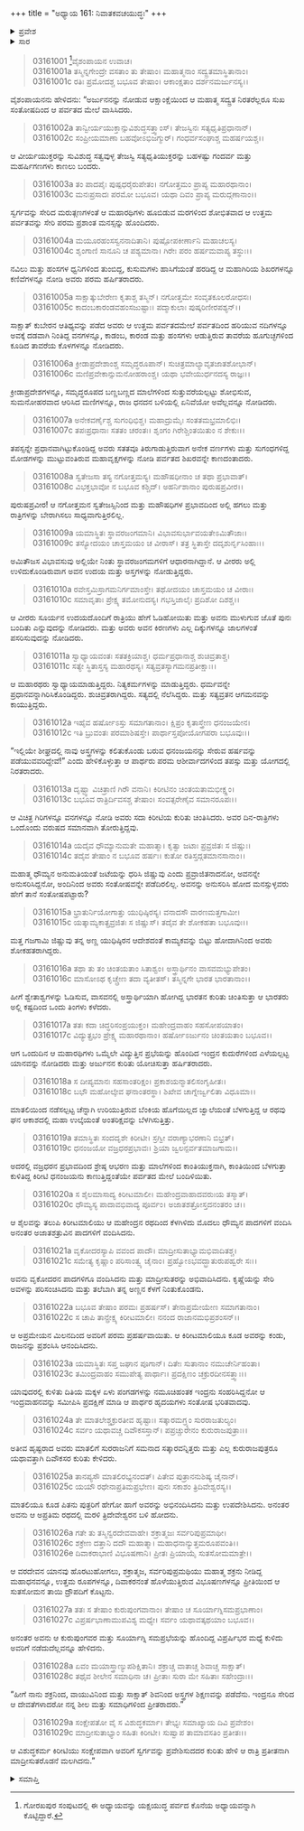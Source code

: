 +++
title = "ಅಧ್ಯಾಯ 161: ನಿವಾತಕವಚಯುದ್ಧಃ"
+++

<details><summary>ಪ್ರವೇಶ</summary>


।।   ಓಂ ಓಂ ನಮೋ ನಾರಾಯಣಾಯ।।   ಶ್ರೀ ವೇದವ್ಯಾಸಾಯ ನಮಃ ।।

ಶ್ರೀ ಕೃಷ್ಣದ್ವೈಪಾಯನ ವೇದವ್ಯಾಸ ವಿರಚಿತ  

**ಶ್ರೀ ಮಹಾಭಾರತ**

**ಆರಣ್ಯಕ ಪರ್ವ**

**ಯಕ್ಷಯುದ್ಧ ಪರ್ವ**

**ಅಧ್ಯಾಯ 161**

</details>


<details><summary>ಸಾರ</summary>

ಯುಧಿಷ್ಠಿರಾದಿಗಳು ಗಂಧಮಾದನ ಪರ್ವತದ ಮೇಲೆ ಅರ್ಜುನನ ನಿರೀಕ್ಷೆಯಲ್ಲಿ ಒಂದು ತಿಂಗಳು ಕಳೆದುದು (1-16). ಇಂದ್ರರಥದಲ್ಲಿ ಅರ್ಜುನನನ್ನು ಕರೆತಂದು ಮಾತಲಿಯು ಹಿಂದಿರುಗಿದುದು (17-24). ಸಂತೋಷದಿಂದ ನಡೆದುದೆಲ್ಲವನ್ನೂ ಹೇಳಿ ಅರ್ಜುನನು ರಾತ್ರಿಯನ್ನು ಕಳೆದುದು (26-29).

</details>

>03161001 [^1]ವೈಶಂಪಾಯನ ಉವಾಚ।  
03161001a ತಸ್ಮಿನ್ನಗೇಂದ್ರೇ ವಸತಾಂ ತು ತೇಷಾಂ।
	ಮಹಾತ್ಮನಾಂ ಸದ್ವ್ರತಮಾಸ್ಥಿತಾನಾಂ।  
> 03161001c ರತಿಃ ಪ್ರಮೋದಶ್ಚ ಬಭೂವ ತೇಷಾಂ।
	ಆಕಾಂಕ್ಷತಾಂ ದರ್ಶನಮರ್ಜುನಸ್ಯ।।  

ವೈಶಂಪಾಯನನು ಹೇಳಿದನು: “ಅರ್ಜುನನನ್ನು ನೋಡುವ ಆಕ್ಷಾಂಕ್ಷೆಯಿಂದ ಆ ಮಹಾತ್ಮ ಸದ್ವ್ರತ ನಿರತರೆಲ್ಲರೂ ಸುಖ ಸಂತೋಷದಿಂದ ಆ ಪರ್ವತದ ಮೇಲೆ ವಾಸಿಸಿದರು.

> 03161002a ತಾನ್ವೀರ್ಯಯುಕ್ತಾನ್ಸುವಿಶುದ್ಧಸತ್ತ್ವಾಂಸ್।
	ತೇಜಸ್ವಿನಃ ಸತ್ಯಧೃತಿಪ್ರಧಾನಾನ್।  
> 03161002c ಸಂಪ್ರೀಯಮಾಣಾ ಬಹವೋಽಭಿಜಗ್ಮುರ್।
	ಗಂಧರ್ವಸಂಘಾಶ್ಚ ಮಹರ್ಷಯಶ್ಚ।।  

ಆ ವೀರ್ಯಯುಕ್ತರನ್ನು ಸುವಿಶುದ್ಧ ಸತ್ವವುಳ್ಳ ತೇಜಸ್ವಿ ಸತ್ಯಧೃತಿಯುಕ್ತರನ್ನು ಬಹಳಷ್ಟು ಗಂದರ್ವ ಮತ್ತು ಮಹರ್ಷಿಗಣಗಳು ಕಾಣಲು ಬಂದರು.

> 03161003a ತಂ ಪಾದಪೈಃ ಪುಷ್ಪಧರೈರುಪೇತಂ।
	ನಗೋತ್ತಮಂ ಪ್ರಾಪ್ಯ ಮಹಾರಥಾನಾಂ।  
> 03161003c ಮನಃಪ್ರಸಾದಃ ಪರಮೋ ಬಭೂವ।
	ಯಥಾ ದಿವಂ ಪ್ರಾಪ್ಯ ಮರುದ್ಗಣಾನಾಂ।।   

ಸ್ವರ್ಗವನ್ನು ಸೇರಿದ ಮರುತ್ಗಣಗಳಂತೆ ಆ ಮಹಾರಥಿಗಳು ಹೂಬಿಡುವ ಮರಗಳಿಂದ ಶೋಭಿತವಾದ ಆ ಉತ್ತಮ ಪರ್ವತವನ್ನು ಸೇರಿ ಪರಮ ಪ್ರಶಾಂತ ಮನಸ್ಸನ್ನು ಹೊಂದಿದರು.

> 03161004a ಮಯೂರಹಂಸಸ್ವನನಾದಿತಾನಿ।
	ಪುಷ್ಪೋಪಕೀರ್ಣಾನಿ ಮಹಾಚಲಸ್ಯ।  
> 03161004c ಶೃಂಗಾಣಿ ಸಾನೂನಿ ಚ ಪಶ್ಯಮಾನಾ।
	ಗಿರೇಃ ಪರಂ ಹರ್ಷಮವಾಪ್ಯ ತಸ್ಥುಃ।।  

ನವಿಲು ಮತ್ತು ಹಂಸಗಳ ಧ್ವನಿಗಳಿಂದ ತುಂಬಿದ್ದ, ಕುಸುಮಗಳು ಹಾಸಿಗೆಯಂತೆ ಹರಡಿದ್ದ ಆ ಮಹಾಗಿರಿಯ ಶಿಖರಗಳನ್ನೂ ಕಣಿವೆಗಳನ್ನೂ ನೋಡಿ ಅವರು ಪರಮ ಹರ್ಷಿತರಾದರು.

> 03161005a ಸಾಕ್ಷಾತ್ಕುಬೇರೇಣ ಕೃತಾಶ್ಚ ತಸ್ಮಿನ್।
	ನಗೋತ್ತಮೇ ಸಂವೃತಕೂಲರೋಧಸಃ।  
> 03161005c ಕಾದಂಬಕಾರಂಡವಹಂಸಜುಷ್ಟಾಃ।
	ಪದ್ಮಾಕುಲಾಃ ಪುಷ್ಕರಿಣೀರಪಶ್ಯನ್।।  

ಸಾಕ್ಷಾತ್ ಕುಬೇರನ ಆತಿಥ್ಯವನ್ನು ಪಡೆದ ಅವರು ಆ ಉತ್ತಮ ಪರ್ವತದಮೇಲೆ ಪರ್ವತದಿಂದ ಹರಿಯುವ ನದಿಗಳನ್ನೂ ಅವಕ್ಕೆ ದಡವಾಗಿ ನಿಂತಿದ್ದ ವನಗಳನ್ನೂ, ಕಾಡಂಬ, ಕಾರಂಡ ಮತ್ತು ಹಂಸಗಳು ಆಡುತ್ತಿರುವ ತಾವರೆಯ ಹೂಗುಚ್ಛಗಳಿಂದ ಕೂಡಿದ ತಾವರೆಯ ಕೊಳಗಳನ್ನೂ ನೋಡಿದರು.

> 03161006a ಕ್ರೀಡಾಪ್ರದೇಶಾಂಶ್ಚ ಸಮೃದ್ಧರೂಪಾನ್।
	ಸುಚಿತ್ರಮಾಲ್ಯಾವೃತಜಾತಶೋಭಾನ್।   
> 03161006c ಮಣಿಪ್ರವೇಕಾನ್ಸುಮನೋಹರಾಂಶ್ಚ।
	ಯಥಾ ಭವೇಯುರ್ಧನದಸ್ಯ ರಾಜ್ಞಃ।।  

ಕ್ರೀಡಾಪ್ರದೇಶಗಳನ್ನೂ, ಸಮೃದ್ಧರೂಪದ ಬಣ್ಣಬಣ್ಣದ ಮಾಲೆಗಳಿಂದ ಸುತ್ತುವರೆಯಲ್ಪಟ್ಟು ಶೋಭಿಸುವ, ಸುಮನೋಹರವಾದ ಆರಿಸಿದ ಮಣಿಗಳನ್ನೂ, ರಾಜ ಧನದನ ಬಳಿಯಲ್ಲಿ ಏನಿವೆಯೋ ಅವೆಲ್ಲವನ್ನೂ ನೋಡಿದರು.

> 03161007a ಅನೇಕವರ್ಣೈಶ್ಚ ಸುಗಂಧಿಭಿಶ್ಚ।
	ಮಹಾದ್ರುಮೈಃ ಸಂತತಮಭ್ರಮಾಲಿಭಿಃ।  
> 03161007c ತಪಃಪ್ರಧಾನಾಃ ಸತತಂ ಚರಂತಃ।
	ಶೃಂಗಂ ಗಿರೇಶ್ಚಿಂತಯಿತುಂ ನ ಶೇಕುಃ।।  

ತಪಸ್ಸನ್ನೇ ಪ್ರಧಾನವಾಗಿಟ್ಟುಕೊಂಡಿದ್ದ ಅವರು ಸತತವೂ ತಿರುಗಾಡುತ್ತಿರುವಾಗ ಅನೇಕ ವರ್ಣಗಳು ಮತ್ತು ಸುಗಂಧಗಳಿದ್ದ ಮೋಡಗಳನ್ನು ಮುಟ್ಟುವಂತಿರುವ ಮಹಾವೃಕ್ಷಗಳನ್ನು ನೋಡಿ ಪರ್ವತದ ಶಿಖರವನ್ನೇ ಕಾಣದಂತಾದರು.

> 03161008a ಸ್ವತೇಜಸಾ ತಸ್ಯ ನಗೋತ್ತಮಸ್ಯ।
	ಮಹೌಷಧೀನಾಂ ಚ ತಥಾ ಪ್ರಭಾವಾತ್।  
> 03161008c ವಿಭಕ್ತಭಾವೋ ನ ಬಭೂವ ಕಶ್ಚಿದ್।
	ಅಹರ್ನಿಶಾನಾಂ ಪುರುಷಪ್ರವೀರ।।  

ಪುರುಷಪ್ರವೀರ! ಆ ನಗೋತ್ತಮನ ಸ್ವತೇಜಸ್ಸಿನಿಂದ ಮತ್ತು ಮಹೌಷಧಿಗಳ ಪ್ರಭಾವದಿಂದ ಅಲ್ಲಿ ಹಗಲು ಮತ್ತು ರಾತ್ರಿಗಳನ್ನು ಬೇರಾಗಿಸಲು ಸಾಧ್ಯವಾಗುತ್ತಿರಲಿಲ್ಲ.

> 03161009a ಯಮಾಸ್ಥಿತಃ ಸ್ಥಾವರಜಂಗಮಾನಿ।
	ವಿಭಾವಸುರ್ಭಾವಯತೇಽಮಿತೌಜಾಃ।   
> 03161009c ತಸ್ಯೋದಯಂ ಚಾಸ್ತಮಯಂ ಚ ವೀರಾಸ್।
	ತತ್ರ ಸ್ಥಿತಾಸ್ತೇ ದದೃಶುರ್ನೃಸಿಂಹಾಃ।।   

ಅಮಿತೌಜಸ ವಿಭಾವಸುವು ಅಲ್ಲಿಯೇ ನಿಂತು ಸ್ಥಾವರಜಂಗಮಗಳಿಗೆ ಆಧಾರನಾಗಿದ್ದಾನೆ. ಆ ವೀರರು ಅಲ್ಲಿ ಉಳಿದುಕೊಂಡಿರುವಾಗ ಅವನ ಉದಯ ಮತ್ತು ಅಸ್ತಗಳನ್ನು ನೋಡುತ್ತಿದ್ದರು.

> 03161010a ರವೇಸ್ತಮಿಸ್ರಾಗಮನಿರ್ಗಮಾಂಸ್ತೇ।
	ತಥೋದಯಂ ಚಾಸ್ತಮಯಂ ಚ ವೀರಾಃ।  
> 03161010c ಸಮಾವೃತಾಃ ಪ್ರೇಕ್ಷ್ಯ ತಮೋನುದಸ್ಯ।
	ಗಭಸ್ತಿಜಾಲೈಃ ಪ್ರದಿಶೋ ದಿಶಶ್ಚ।।  

ಆ ವೀರರು ಸೂರ್ಯನ ಉದಯದೊಂದಿಗೆ ರಾತ್ರಿಯು ಹೇಗೆ ಓಡಿಹೋಯಿತು ಮತ್ತು ಅವನು ಮುಳುಗುವ ಜೊತೆ ಪುನಃ ಬಂದಿತು ಎನ್ನುವುದನ್ನು ನೋಡಿದರು. ಮತ್ತು ಅವರು ಅವನ ಕಿರಣಗಳು ಎಲ್ಲ ದಿಕ್ಕುಗಳನ್ನೂ ಜಾಲಗಳಂತೆ ಪಸರಿಸುವುದನ್ನು ನೋಡಿದರು.

> 03161011a ಸ್ವಾಧ್ಯಾಯವಂತಃ ಸತತಕ್ರಿಯಾಶ್ಚ।
	ಧರ್ಮಪ್ರಧಾನಾಶ್ಚ ಶುಚಿವ್ರತಾಶ್ಚ।  
> 03161011c ಸತ್ಯೇ ಸ್ಥಿತಾಸ್ತಸ್ಯ ಮಹಾರಥಸ್ಯ।
	ಸತ್ಯವ್ರತಸ್ಯಾಗಮನಪ್ರತೀಕ್ಷಾಃ।।  

ಆ ಮಹಾರಥರು ಸ್ವಾಧ್ಯಾಯಮಾಡುತ್ತಿದ್ದರು. ನಿತ್ಯಕರ್ಮಗಳನ್ನು ಮಾಡುತ್ತಿದ್ದರು. ಧರ್ಮವನ್ನೇ ಪ್ರಧಾನವನ್ನಾಗಿರಿಸಿಕೊಂಡಿದ್ದರು. ಶುಚಿವ್ರತರಾಗಿದ್ದರು. ಸತ್ಯದಲ್ಲಿ ನೆಲೆಸಿದ್ದರು. ಮತ್ತು ಸತ್ಯವ್ರತನ ಆಗಮನವನ್ನು ಕಾಯುತ್ತಿದ್ದರು.

> 03161012a ಇಹೈವ ಹರ್ಷೋಽಸ್ತು ಸಮಾಗತಾನಾಂ।
	ಕ್ಷಿಪ್ರಂ ಕೃತಾಸ್ತ್ರೇಣ ಧನಂಜಯೇನ।  
> 03161012c ಇತಿ ಬ್ರುವಂತಃ ಪರಮಾಶಿಷಸ್ತೇ।
	ಪಾರ್ಥಾಸ್ತಪೋಯೋಗಪರಾ ಬಭೂವುಃ।।   

“ಇಲ್ಲಿಯೇ ಶೀಘ್ರದಲ್ಲಿ ನಾವು ಅಸ್ತ್ರಗಳನ್ನು ಕಲಿತುಕೊಂಡು ಬರುವ ಧನಂಜಯನನ್ನು ಸೇರುವ ಹರ್ಷವನ್ನು ಪಡೆಯುವವರಿದ್ದೇವೆ!” ಎಂದು ಹೇಳಿಕೊಳ್ಳುತ್ತಾ ಆ ಪಾರ್ಥರು ಪರಮ ಆಶೀರ್ವಾದಗಳಿಂದ ತಪಸ್ಸು ಮತ್ತು ಯೋಗದಲ್ಲಿ ನಿರತರಾದರು.

> 03161013a ದೃಷ್ಟ್ವಾ ವಿಚಿತ್ರಾಣಿ ಗಿರೌ ವನಾನಿ।
	ಕಿರೀಟಿನಂ ಚಿಂತಯತಾಮಭೀಕ್ಷ್ಣಂ।  
> 03161013c ಬಭೂವ ರಾತ್ರಿರ್ದಿವಸಶ್ಚ ತೇಷಾಂ।
	ಸಂವತ್ಸರೇಣೈವ ಸಮಾನರೂಪಃ।।  

ಆ ವಿಚಿತ್ರ ಗಿರಿಗಳನ್ನೂ ವನಗಳನ್ನೂ ನೋಡಿ ಅವರು ಸದಾ ಕಿರೀಟಿಯ ಕುರಿತು ಚಿಂತಿಸಿದರು. ಅವರ ದಿನ-ರಾತ್ರಿಗಳು ಒಂದೊಂದು ವರುಷದ ಸಮಾನವಾಗಿ ತೋರುತ್ತಿದ್ದವು.

> 03161014a ಯದೈವ ಧೌಮ್ಯಾನುಮತೇ ಮಹಾತ್ಮಾ।
	ಕೃತ್ವಾ ಜಟಾಃ ಪ್ರವ್ರಜಿತಃ ಸ ಜಿಷ್ಣುಃ।  
> 03161014c ತದೈವ ತೇಷಾಂ ನ ಬಭೂವ ಹರ್ಷಃ।
	ಕುತೋ ರತಿಸ್ತದ್ಗತಮಾನಸಾನಾಂ।।  

ಮಹಾತ್ಮ ಧೌಮ್ಯನ ಅನುಮತಿಯಂತೆ ಜಟೆಯನ್ನು ಧರಿಸಿ ಜಿಷ್ಣುವು ಎಂದು ಪ್ರವ್ರಾಜಿತನಾದನೋ, ಅವನನ್ನೇ ಅನುಸರಿಸಿದ್ದನೋ, ಅಂದಿನಿಂದ ಅವರು ಸಂತೋಷವನ್ನೇ ಪಡೆದಿರಲಿಲ್ಲ. ಅವನನ್ನು ಅನುಸರಿಸಿ ಹೋದ ಮನಸ್ಸುಳ್ಳವರು ಹೇಗೆ ತಾನೆ ಸಂತೋಷಪಟ್ಟಾರು?

> 03161015a ಭ್ರಾತುರ್ನಿಯೋಗಾತ್ತು ಯುಧಿಷ್ಠಿರಸ್ಯ।
	ವನಾದಸೌ ವಾರಣಮತ್ತಗಾಮೀ।  
> 03161015c ಯತ್ಕಾಮ್ಯಕಾತ್ಪ್ರವ್ರಜಿತಃ ಸ ಜಿಷ್ಣುಸ್।
	ತದೈವ ತೇ ಶೋಕಹತಾ ಬಭೂವುಃ।।  

ಮತ್ತ ಗಜಗಾಮಿ ಜಿಷ್ಣುವು ತನ್ನ ಅಣ್ಣ ಯುಧಿಷ್ಠಿರನ ಆದೇಶದಂತೆ ಕಾಮ್ಯಕವನ್ನು ಬಿಟ್ಟು ಹೋದಾಗಿನಿಂದ ಅವರು ಶೋಕಹತರಾಗಿದ್ದರು.

> 03161016a ತಥಾ ತು ತಂ ಚಿಂತಯತಾಂ ಸಿತಾಶ್ವಂ।
	ಅಸ್ತ್ರಾರ್ಥಿನಂ ವಾಸವಮಭ್ಯುಪೇತಂ।   
> 03161016c ಮಾಸೋಽಥ ಕೃಚ್ಚ್ರೇಣ ತದಾ ವ್ಯತೀತಸ್।
	ತಸ್ಮಿನ್ನಗೇ ಭಾರತ ಭಾರತಾನಾಂ।।  

ಹೀಗೆ ಶ್ವೇತಾಶ್ವಗಳನ್ನು ಓಡಿಸುವ, ವಾಸವನಲ್ಲಿ ಅಸ್ತ್ರಾರ್ಥಿಯಾಗಿ ಹೋಗಿದ್ದ ಭಾರತನ ಕುರಿತು ಚಿಂತಿಸುತ್ತಾ ಆ ಭಾರತರು ಅಲ್ಲಿ ಕಷ್ಟದಿಂದ ಒಂದು ತಿಂಗಳು ಕಳೆದರು.

> 03161017a ತತಃ ಕದಾ ಚಿದ್ಧರಿಸಂಪ್ರಯುಕ್ತಂ।
	ಮಹೇಂದ್ರವಾಹಂ ಸಹಸೋಪಯಾತಂ।  
> 03161017c ವಿದ್ಯುತ್ಪ್ರಭಂ ಪ್ರೇಕ್ಷ್ಯ ಮಹಾರಥಾನಾಂ।
	ಹರ್ಷೋಽರ್ಜುನಂ ಚಿಂತಯತಾಂ ಬಭೂವ।।  

ಆಗ ಒಂದುದಿನ ಆ ಮಹಾರಥಿಗಳು ಒಮ್ಮೆಲೇ ವಿದ್ಯುತ್ತಿನ ಪ್ರಭೆಯನ್ನು ಹೊಂದಿದ ಇಂದ್ರನ ಕುದುರೆಗಳಿಂದ ಎಳೆಯಲ್ಪಟ್ಟ ಯಾನವನ್ನು ನೋಡಿದರು ಮತ್ತು ಅರ್ಜುನನ ಕುರಿತು ಯೋಚಿಸುತ್ತಾ ಹರ್ಷಿತರಾದರು.

> 03161018a ಸ ದೀಪ್ಯಮಾನಃ ಸಹಸಾಂತರಿಕ್ಷಂ।
	ಪ್ರಕಾಶಯನ್ಮಾತಲಿಸಂಗೃಹೀತಃ।  
> 03161018c ಬಭೌ ಮಹೋಲ್ಕೇವ ಘನಾಂತರಸ್ಥಾ।
	ಶಿಖೇವ ಚಾಗ್ನೇರ್ಜ್ವಲಿತಾ ವಿಧೂಮಾ।।  

ಮಾತಲಿಯಿಂದ ನಡೆಸಲ್ಪಟ್ಟ ಚೆನ್ನಾಗಿ ಉರಿಯುತ್ತಿರುವ ಬೆಂಕಿಯ ಹೊಗೆಯಿಲ್ಲದ ಜ್ವಾಲೆಯಂತೆ ಬೆಳಗುತ್ತಿದ್ದ ಆ ರಥವು ಘನ ಆಕಾಶದಲ್ಲಿ ಮಹಾ ಉಲ್ಕೆಯಂತೆ ಅಂತರಿಕ್ಷವನ್ನು ಬೆಳಗಿಸುತ್ತಿತ್ತು.

> 03161019a ತಮಾಸ್ಥಿತಃ ಸಂದದೃಶೇ ಕಿರೀಟೀ।
	ಸ್ರಗ್ವೀ ವರಾಣ್ಯಾಭರಣಾನಿ ಬಿಭ್ರತ್।  
> 03161019c ಧನಂಜಯೋ ವಜ್ರಧರಪ್ರಭಾವಃ।
	ಶ್ರಿಯಾ ಜ್ವಲನ್ಪರ್ವತಮಾಜಗಾಮ।।  

ಅದರಲ್ಲಿ ವಜ್ರಧರನ ಪ್ರಭಾವದಿಂದ ಶ್ರೇಷ್ಠ ಆಭರಣ ಮತ್ತು ಮಾಲೆಗಳಿಂದ ಕಾಂತಿಯುಕ್ತನಾಗಿ, ಕಾಂತಿಯಿಂದ ಬೆಳಗುತ್ತಾ ಕುಳಿತಿದ್ದ ಕಿರೀಟಿ ಧನಂಜಯನು ಕಾಣುತ್ತಿದ್ದಂತೆಯೇ ಪರ್ವತದ ಮೇಲೆ ಬಂದಿಳಿಯಿತು.

> 03161020a ಸ ಶೈಲಮಾಸಾದ್ಯ ಕಿರೀಟಮಾಲೀ।
	ಮಹೇಂದ್ರವಾಹಾದವರುಃಯ ತಸ್ಮಾತ್।  
> 03161020c ಧೌಮ್ಯಸ್ಯ ಪಾದಾವಭಿವಾದ್ಯ ಪೂರ್ವಂ।
	ಅಜಾತಶತ್ರೋಸ್ತದನಂತರಂ ಚ।।  

ಆ ಶೈಲವನ್ನು ತಲುಪಿ ಕಿರೀಟಮಾಲಿಯು ಆ ಮಹೇಂದ್ರನ ರಥದಿಂದ ಕೆಳಗಿಳಿದು ಮೊದಲು ಧೌಮ್ಯನ ಪಾದಗಳಿಗೆ ವಂದಿಸಿ ಅನಂತರ ಅಜಾತಶತ್ರುವಿನ ಪಾದಗಳಿಗೆ ವಂದಿಸಿದನು.

> 03161021a ವೃಕೋದರಸ್ಯಾಪಿ ವವಂದ ಪಾದೌ।
	ಮಾದ್ರೀಸುತಾಭ್ಯಾಮಭಿವಾದಿತಶ್ಚ।  
> 03161021c ಸಮೇತ್ಯ ಕೃಷ್ಣಾಂ ಪರಿಸಾಂತ್ವ್ಯ ಚೈನಾಂ।
	ಪ್ರಹ್ವೋಽಭವದ್ಭ್ರಾತುರುಪಹ್ವರೇ ಸಃ।।  

ಅವನು ವೃಕೋದರನ ಪಾದಗಳಿಗೂ ವಂದಿಸಿದನು ಮತ್ತು ಮಾದ್ರೀಸುತರನ್ನು ಅಭಿವಾದಿಸಿದನು. ಕೃಷ್ಣೆಯನ್ನು ಸೇರಿ ಅವಳನ್ನು ಪರಿಸಂಚಿಸಿದನು ಮತ್ತು ತಲೆಬಾಗಿ ತನ್ನ ಅಣ್ಣನ ಕೆಳಗೆ ನಿಂತುಕೊಂಡನು.

> 03161022a ಬಭೂವ ತೇಷಾಂ ಪರಮಃ ಪ್ರಹರ್ಷಸ್।
	ತೇನಾಪ್ರಮೇಯೇಣ ಸಮಾಗತಾನಾಂ।  
> 03161022c ಸ ಚಾಪಿ ತಾನ್ಪ್ರೇಕ್ಷ್ಯ ಕಿರೀಟಮಾಲೀ।
	ನನಂದ ರಾಜಾನಮಭಿಪ್ರಶಂಸನ್।।  

ಆ ಅಪ್ರಮೇಯನ ಮಿಲನದಿಂದ ಅವರಿಗೆ ಪರಮ ಪ್ರಹರ್ಷವಾಯಿತು. ಆ ಕಿರೀಟಮಾಲಿಯೂ ಕೂಡ ಅವರನ್ನು ಕಂಡು, ರಾಜನನ್ನು ಪ್ರಶಂಸಿಸಿ ಆನಂದಿಸಿದನು.

> 03161023a ಯಮಾಸ್ಥಿತಃ ಸಪ್ತ ಜಘಾನ ಪೂಗಾನ್।
	ದಿತೇಃ ಸುತಾನಾಂ ನಮುಚೇರ್ನಿಹಂತಾ।  
> 03161023c ತಮಿಂದ್ರವಾಹಂ ಸಮುಪೇತ್ಯ ಪಾರ್ಥಾಃ।
	ಪ್ರದಕ್ಷಿಣಂ ಚಕ್ರುರದೀನಸತ್ತ್ವಾಃ।।   

ಯಾವುದರಲ್ಲಿ ಕುಳಿತು ದಿತಿಯ ಮಕ್ಕಳ ಏಳು ಪಂಗಡಗಳನ್ನು ನಮೂಚಿಹಂತಕ ಇಂದ್ರನು ಸಂಹರಿಸಿದ್ದನೋ ಆ ಇಂದ್ರವಾಹನವನ್ನು ಸಮೀಪಿಸಿ ಪ್ರದಕ್ಷಿಣೆ ಮಾಡಿ ಆ ಪಾರ್ಥರ ಹೃದಯಗಳು ಸಂತೋಷ ಭರಿತವಾದವು.

> 03161024a ತೇ ಮಾತಲೇಶ್ಚಕ್ರುರತೀವ ಹೃಷ್ಟಾಃ।
	ಸತ್ಕಾರಮಗ್ರ್ಯಂ ಸುರರಾಜತುಲ್ಯಂ।  
> 03161024c ಸರ್ವಂ ಯಥಾವಚ್ಚ ದಿವೌಕಸಸ್ತಾನ್।
	ಪಪ್ರಚ್ಚುರೇನಂ ಕುರುರಾಜಪುತ್ರಾಃ।।  

ಅತೀವ ಹೃಷ್ಟರಾದ ಅವರು ಮಾತಲಿಗೆ ಸುರರಾಜನಿಗೆ ಸಮನಾದ ಸತ್ಕಾರವನ್ನಿತ್ತರು ಮತ್ತು ಎಲ್ಲ ಕುರುರಾಜಪುತ್ರರೂ ಯಥಾವತ್ತಾಗಿ ದಿವೌಕಸರ ಕುರಿತು ಕೇಳಿದರು.

> 03161025a ತಾನಪ್ಯಸೌ ಮಾತಲಿರಭ್ಯನಂದತ್।
	ಪಿತೇವ ಪುತ್ರಾನನುಶಿಷ್ಯ ಚೈನಾನ್।  
> 03161025c ಯಯೌ ರಥೇನಾಪ್ರತಿಮಪ್ರಭೇಣ।
	ಪುನಃ ಸಕಾಶಂ ತ್ರಿದಿವೇಶ್ವರಸ್ಯ।।  

ಮಾತಲಿಯೂ ಕೂಡ ಪಿತನು ಪುತ್ರರಿಗೆ ಹೇಗೋ ಹಾಗೆ ಅವರನ್ನು ಅಭಿನಂದಿಸಿದನು ಮತ್ತು ಉಪದೇಶಿಸಿದನು. ಅನಂತರ ಅವನು ಆ ಅಪ್ರತಿಮ ರಥದಲ್ಲಿ ಮರಳಿ ತ್ರಿದೇವೇಶ್ವರನ ಬಳಿ ಹೋದನು.

> 03161026a ಗತೇ ತು ತಸ್ಮಿನ್ವರದೇವವಾಹೇ।
	ಶಕ್ರಾತ್ಮಜಃ ಸರ್ವರಿಪುಪ್ರಮಾಥೀ।  
> 03161026c ಶಕ್ರೇಣ ದತ್ತಾನಿ ದದೌ ಮಹಾತ್ಮಾ।
	ಮಹಾಧನಾನ್ಯುತ್ತಮರೂಪವಂತಿ।।   
> 03161026e ದಿವಾಕರಾಭಾಣಿ ವಿಭೂಷಣಾನಿ।
	ಪ್ರೀತಃ ಪ್ರಿಯಾಯೈ ಸುತಸೋಮಮಾತ್ರೇ।।  

ಆ ವರದೇವನ ಯಾನವು ಹೊರಟುಹೋಗಲು, ಶಕ್ರಾತ್ಮಜ, ಸರ್ವರಿಪುಪ್ರಮಥಿಯು ಮಹಾತ್ಮ ಶಕ್ರನು ನೀಡಿದ್ದ ಮಹಾಧನವನ್ನೂ, ಉತ್ತಮ ರೂಪಗಳನ್ನೂ, ದಿವಾಕರನಂತೆ ಹೊಳೆಯುತ್ತಿರುವ ವಿಭೂಷಣಗಳನ್ನೂ ಪ್ರೀತಿಯಿಂದ ಆ ಸುತಸೋಮನ ತಾಯಿ ದ್ರೌಪದಿಗೆ ಕೊಟ್ಟನು.

> 03161027a ತತಃ ಸ ತೇಷಾಂ ಕುರುಪುಂಗವಾನಾಂ।
	ತೇಷಾಂ ಚ ಸೂರ್ಯಾಗ್ನಿಸಮಪ್ರಭಾಣಾಂ।  
> 03161027c ವಿಪ್ರರ್ಷಭಾಣಾಮುಪವಿಶ್ಯ ಮಧ್ಯೇ।
	ಸರ್ವಂ ಯಥಾವತ್ಕಥಯಾಂ ಬಭೂವ।।  

ಅನಂತರ ಅವನು ಆ ಕುರುಪುಂಗವರ ಮತ್ತು ಸೂರ್ಯಾಗ್ನಿ ಸಮಪ್ರಭೆಯನ್ನು ಹೊಂದಿದ್ದ ವಿಪ್ರರ್ಷಿಭರ ಮಧ್ಯೆ ಕುಳಿದು ಅವರಿಗೆ ನಡೆದುದೆಲ್ಲವನ್ನೂ ಹೇಳಿದನು.

> 03161028a ಏವಂ ಮಯಾಸ್ತ್ರಾಣ್ಯುಪಶಿಕ್ಷಿತಾನಿ।
	ಶಕ್ರಾಚ್ಚ ವಾತಾಚ್ಚ ಶಿವಾಚ್ಚ ಸಾಕ್ಷಾತ್।  
> 03161028c ತಥೈವ ಶೀಲೇನ ಸಮಾಧಿನಾ ಚ।
	ಪ್ರೀತಾಃ ಸುರಾ ಮೇ ಸಹಿತಾಃ ಸಹೇಂದ್ರಾಃ।।  

“ಹೀಗೆ ನಾನು ಶಕ್ರನಿಂದ, ವಾಯುವಿನಿಂದ ಮತ್ತು ಸಾಕ್ಷಾತ್ ಶಿವನಿಂದ ಅಸ್ತ್ರಗಳ ಶಿಕ್ಷಣವನ್ನು ಪಡೆದೆನು. ಇಂದ್ರನೂ ಸೇರಿದ ಆ ದೇವತೆಗಳಾದರೋ ನನ್ನ ಶೀಲ ಮತ್ತು ಸಮಾಧಿಗಳಿಂದ ಪ್ರೀತರಾದರು.”

> 03161029a ಸಂಕ್ಷೇಪತೋ ವೈ ಸ ವಿಶುದ್ಧಕರ್ಮಾ।
	ತೇಭ್ಯಃ ಸಮಾಖ್ಯಾಯ ದಿವಿ ಪ್ರವೇಶಂ।  
> 03161029c ಮಾದ್ರೀಸುತಾಭ್ಯಾಂ ಸಹಿತಃ ಕಿರೀಟೀ।
	ಸುಷ್ವಾಪ ತಾಮಾವಸತಿಂ ಪ್ರತೀತಃ।।   

ಆ ವಿಶುದ್ಧಕರ್ಮ ಕಿರೀಟಿಯು ಸಂಕ್ಷೇಪವಾಗಿ ಅವರಿಗೆ ಸ್ವರ್ಗವನ್ನು ಪ್ರವೇಶಿಸುದದರ ಕುರಿತು ಹೇಳಿ ಆ ರಾತ್ರಿ ಪ್ರತೀತನಾಗಿ ಮಾದ್ರೀಸುತರೊಡನೆ ಮಲಗಿದನು.”

<details><summary>ಸಮಾಪ್ತಿ</summary>


ಇತಿ ಶ್ರೀ ಮಹಾಭಾರತೇ ಆರಣ್ಯಕಪರ್ವಣಿ ಯಕ್ಷಯುದ್ಧಪರ್ವಣಿ ನಿವಾತಕವಚಯುದ್ಧೇ ಅರ್ಜುನಸಮಾಗಮೇ ಏಕಷಷ್ಟ್ಯಧಿಕಶತತಮೋಽಧ್ಯಾಯಃ।  
ಇದು ಮಹಾಭಾರತದ ಆರಣ್ಯಕಪರ್ವದಲ್ಲಿ ಯಕ್ಷಯುದ್ಧಪರ್ವದಲ್ಲಿ ನಿವಾತಕವಚಯುದ್ಧದಲ್ಲಿ ಅರ್ಜುನಸಮಾಗಮದಲ್ಲಿ ನೂರಾಅರವತ್ತೊಂದನೆಯ ಅಧ್ಯಾಯವು.


</details>

[^1]: ಗೋರಖಪುರ ಸಂಪುಟದಲ್ಲಿ ಈ ಅಧ್ಯಾಯವನ್ನು ಯಕ್ಷಯುದ್ಧ ಪರ್ವದ ಕೊನೆಯ ಅಧ್ಯಾಯವನ್ನಾಗಿ ಕೊಟ್ಟಿದ್ದಾರೆ.
